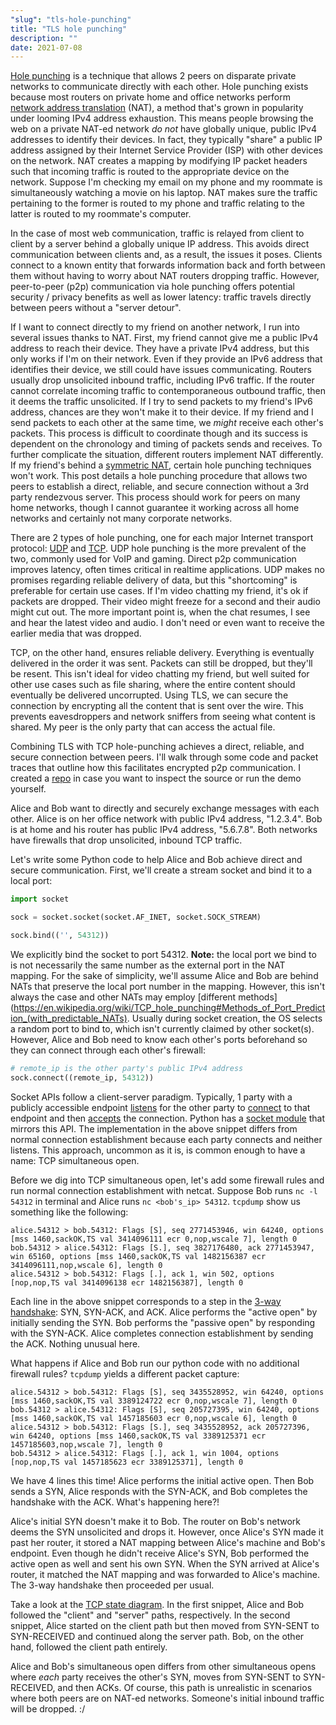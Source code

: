 ```yaml
---
"slug": "tls-hole-punching"
title: "TLS hole punching"
description: ""
date: 2021-07-08
---
```


[Hole punching](https://en.wikipedia.org/wiki/Hole_punching_%28networking%29) is a technique that allows 2 peers on disparate private networks to communicate directly with each other. Hole punching exists because most routers on private home and office networks perform [network address translation](https://en.wikipedia.org/wiki/Network_address_translation) (NAT), a method that's grown in popularity under looming IPv4 address exhaustion. This means people browsing the web on a private NAT-ed network *do not* have globally unique, public IPv4 addresses to identify their devices. In fact, they typically "share" a public IP address assigned by their Internet Service Provider (ISP) with other devices on the network. NAT creates a mapping by modifying IP packet headers such that incoming traffic is routed to the appropriate device on the network. Suppose I'm checking my email on my phone and my roommate is simultaneously watching a movie on his laptop. NAT makes sure the traffic pertaining to the former is routed to my phone and traffic relating to the latter is routed to my roommate's computer.

In the case of most web communication, traffic is relayed from client to client by a server behind a globally unique IP address. This avoids direct communication between clients and, as a result, the issues it poses. Clients connect to a known entity that forwards information back and forth between them without having to worry about NAT routers dropping traffic. However, peer-to-peer (p2p) communication via hole punching offers potential security / privacy benefits as well as lower latency: traffic travels directly between peers without a "server detour".

If I want to connect directly to my friend on another network, I run into several issues thanks to NAT. First, my friend cannot give me a public IPv4 address to reach their device. They have a private IPv4 address, but this only works if I'm on their network. Even if they provide an IPv6 address that identifies their device, we still could have issues communicating. Routers usually drop unsolicited inbound traffic, including IPv6 traffic. If the router cannot correlate incoming traffic to contemporaneous outbound traffic, then it deems the traffic unsolicited. If I try to send packets to my friend's IPv6 address, chances are they won't make it to their device. If my friend and I send packets to each other at the same time, we *might* receive each other's packets. This process is difficult to coordinate though and its success is dependent on the chronology and timing of packets sends and receives. To further complicate the situation, different routers implement NAT differently. If my friend's behind a [symmetric NAT](https://en.wikipedia.org/wiki/Network_address_translation#Symmetric_NAT), certain hole punching techniques won't work. This post details a hole punching procedure that allows two peers to establish a direct, reliable, and secure connection without a 3rd party rendezvous server. This process should work for peers on many home networks, though I cannot guarantee it working across all home networks and certainly not many corporate networks.

There are 2 types of hole punching, one for each major Internet transport protocol: [UDP](https://en.wikipedia.org/wiki/User_Datagram_Protocol) and [TCP](https://en.wikipedia.org/wiki/Transmission_Control_Protocol). UDP hole punching is the more prevalent of the two, commonly used for VoIP and gaming. Direct p2p communication improves latency, often times critical in realtime applications. UDP makes no promises regarding reliable delivery of data, but this "shortcoming" is preferable for certain use cases. If I'm video chatting my friend, it's ok if packets are dropped. Their video might freeze for a second and their audio might cut out. The more important point is, when the chat resumes, I see and hear the latest video and audio. I don't need or even want to receive the earlier media that was dropped.

TCP, on the other hand, ensures reliable delivery. Everything is eventually delivered in the order it was sent. Packets can still be dropped, but they'll be resent. This isn't ideal for video chatting my friend, but well suited for other use cases such as file sharing, where the entire content should eventually be delivered uncorrupted. Using TLS, we can secure the connection by encrypting all the content that is sent over the wire. This prevents eavesdroppers and network sniffers from seeing what content is shared. My peer is the only party that can access the actual file.

Combining TLS with TCP hole-punching achieves a direct, reliable, and secure connection between peers. I'll walk through some code and packet traces that outline how this facilitates encrypted p2p communication. I created a [repo](https://github.com/zbo14/tls-hole-punching) in case you want to inspect the source or run the demo yourself.

Alice and Bob want to directly and securely exchange messages with each other. Alice is on her office network with public IPv4 address, "1.2.3.4". Bob is at home and his router has public IPv4 address, "5.6.7.8". Both networks have firewalls that drop unsolicited, inbound TCP traffic.

Let's write some Python code to help Alice and Bob achieve direct and secure communication. First, we'll create a stream socket and bind it to a local port:

```python
import socket

sock = socket.socket(socket.AF_INET, socket.SOCK_STREAM)

sock.bind(('', 54312))
```

We explicitly bind the socket to port 54312. **Note:** the local port we bind to is not necessarily the same number as the external port in the NAT mapping. For the sake of simplicity, we'll assume Alice and Bob are behind NATs that preserve the local port number in the mapping. However, this isn't always the case and other NATs may employ [different methods](https://en.wikipedia.org/wiki/TCP_hole_punching#Methods_of_Port_Prediction_(with_predictable_NATs). Usually during socket creation, the OS selects a random port to bind to, which isn't currently claimed by other socket(s). However, Alice and Bob need to know each other's ports beforehand so they can connect through each other's firewall:

```python
# remote_ip is the other party's public IPv4 address
sock.connect((remote_ip, 54312))
```

Socket APIs follow a client-server paradigm. Typically, 1 party with a publicly accessible endpoint [listens](https://linux.die.net/man/2/listen) for the other party to [connect](https://linux.die.net/man/2/connect) to that endpoint and then [accepts](https://linux.die.net/man/2/accept) the connection. Python has a [socket module](https://docs.python.org/3/library/socket.html) that mirrors this API. The implementation in the above snippet differs from normal connection establishment because each party connects and neither listens. This approach, uncommon as it is, is common enough to have a name: TCP simultaneous open.

Before we dig into TCP simultaneous open, let's add some firewall rules and run normal connection establishment with netcat. Suppose Bob runs `nc -l 54312` in terminal and Alice runs `nc <bob's_ip> 54312`. `tcpdump` show us something like the following:

```
alice.54312 > bob.54312: Flags [S], seq 2771453946, win 64240, options [mss 1460,sackOK,TS val 3414096111 ecr 0,nop,wscale 7], length 0
bob.54312 > alice.54312: Flags [S.], seq 3827176480, ack 2771453947, win 65160, options [mss 1460,sackOK,TS val 1482156387 ecr 3414096111,nop,wscale 6], length 0
alice.54312 > bob.54312: Flags [.], ack 1, win 502, options [nop,nop,TS val 3414096138 ecr 1482156387], length 0
```

Each line in the above snippet corresponds to a step in the [3-way handshake](https://en.wikipedia.org/wiki/Transmission_Control_Protocol#Connection_establishment): SYN, SYN-ACK, and ACK. Alice performs the "active open" by initially sending the SYN. Bob performs the "passive open" by responding with the SYN-ACK. Alice completes connection establishment by sending the ACK. Nothing unusual here.

What happens if Alice and Bob run our python code with no additional firewall rules? `tcpdump` yields a different packet capture:

```
alice.54312 > bob.54312: Flags [S], seq 3435528952, win 64240, options [mss 1460,sackOK,TS val 3389124722 ecr 0,nop,wscale 7], length 0
bob.54312 > alice.54312: Flags [S], seq 205727395, win 64240, options [mss 1460,sackOK,TS val 1457185603 ecr 0,nop,wscale 6], length 0
alice.54312 > bob.54312: Flags [S.], seq 3435528952, ack 205727396, win 64240, options [mss 1460,sackOK,TS val 3389125371 ecr 1457185603,nop,wscale 7], length 0
bob.54312 > alice.54312: Flags [.], ack 1, win 1004, options [nop,nop,TS val 1457185623 ecr 3389125371], length 0
```

We have 4 lines this time! Alice performs the initial active open. Then Bob sends a SYN, Alice responds with the SYN-ACK, and Bob completes the handshake with the ACK. What's happening here?!

Alice's initial SYN doesn't make it to Bob. The router on Bob's network deems the SYN unsolicited and drops it. However, once Alice's SYN made it past her router, it stored a NAT mapping between Alice's machine and Bob's endpoint. Even though he didn't receive Alice's SYN, Bob performed the active open as well and sent his own SYN. When the SYN arrived at Alice's router, it matched the NAT mapping and was forwarded to Alice's machine. The 3-way handshake then proceeded per usual.

Take a look at the [TCP state diagram](https://upload.wikimedia.org/wikipedia/commons/f/f6/Tcp_state_diagram_fixed_new.svg). In the first snippet, Alice and Bob followed the "client" and "server" paths, respectively. In the second snippet, Alice started on the client path but then moved from SYN-SENT to SYN-RECEIVED and continued along the server path. Bob, on the other hand, followed the client path entirely.

Alice and Bob's simultaneous open differs from other simultaneous opens where *each* party receives the other's SYN, moves from SYN-SENT to SYN-RECEIVED, and then ACKs. Of course, this path is unrealistic in scenarios where both peers are on NAT-ed networks. Someone's initial inbound traffic will be dropped. :/
